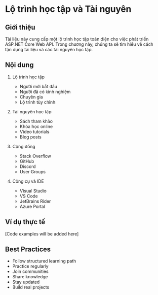 # Lộ trình học tập và Tài nguyên

## Giới thiệu
Tài liệu này cung cấp một lộ trình học tập toàn diện cho việc phát triển ASP.NET Core Web API. Trong chương này, chúng ta sẽ tìm hiểu về cách tận dụng tài liệu và các tài nguyên học tập.

## Nội dung
1. Lộ trình học tập
   - Người mới bắt đầu
   - Người đã có kinh nghiệm
   - Chuyên gia
   - Lộ trình tùy chỉnh

2. Tài nguyên học tập
   - Sách tham khảo
   - Khóa học online
   - Video tutorials
   - Blog posts

3. Cộng đồng
   - Stack Overflow
   - GitHub
   - Discord
   - User Groups

4. Công cụ và IDE
   - Visual Studio
   - VS Code
   - JetBrains Rider
   - Azure Portal

## Ví dụ thực tế
[Code examples will be added here]

## Best Practices
- Follow structured learning path
- Practice regularly
- Join communities
- Share knowledge
- Stay updated
- Build real projects 